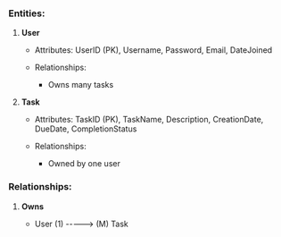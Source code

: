 ### Entities:

1. **User**

    - Attributes: UserID (PK), Username, Password, Email, DateJoined

    - Relationships:

        - Owns many tasks

2. **Task**

    - Attributes: TaskID (PK), TaskName, Description, CreationDate, DueDate, CompletionStatus

    - Relationships:

        - Owned by one user

### Relationships:

1. **Owns**

    - User (1) -----> (M) Task